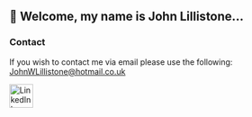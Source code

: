 ## 👋 Welcome, my name is John Lillistone...

### Contact
If you wish to contact me via email please use the following: JohnWLillistone@hotmail.co.uk

<a href="https://www.linkedin.com/in/john-lillistone-851454206/"><img src="https://cdn.jsdelivr.net/npm/simple-icons@v3/icons/linkedin.svg" alt="LinkedIn Icon" width="42px"></a>
